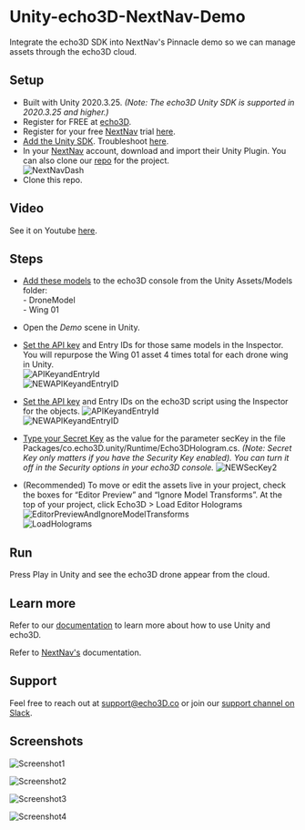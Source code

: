 # Unity-echo3D-NextNav-Demo
Integrate the echo3D SDK into NextNav's Pinnacle demo so we can manage assets through the echo3D cloud.

## Setup
* Built with Unity 2020.3.25.  _(Note: The echo3D Unity SDK is supported in 2020.3.25 and higher.)_
* Register for FREE at [echo3D](https://console.echo3D.co/#/auth/register).
* Register for your free [NextNav](https://partner.nextnav.com/PartnerPortalRegisterNN?startURL=/s/&utm_campaign=Echo3D%20Portal%20Registrations&utm_source=echo3d&utm_medium=landing%20page) trial [here](https://partner.nextnav.com/PartnerPortalRegisterNN?startURL=/s/&utm_campaign=Echo3D%20Portal%20Registrations&utm_source=echo3d&utm_medium=landing%20page).
* [Add the Unity SDK](https://medium.com/r/?url=https%3A%2F%2Fdocs.echo3d.co%2Funity%2Finstallation). Troubleshoot [here](https://docs.echo3d.com/unity/troubleshooting#im-getting-a-newtonsoft.json.dll-error-in-unity).
* In your [NextNav](https://partner.nextnav.com/PartnerPortalRegisterNN?startURL=/s/&utm_campaign=Echo3D%20Portal%20Registrations&utm_source=echo3d&utm_medium=landing%20page) account, download and import their Unity Plugin. You can also clone our [repo](https://github.com/echo3Dco/Unity-echo3D-NextNav-Demo/) for the project. <br>
![NextNavDash](https://user-images.githubusercontent.com/99516371/186556566-ef7e25cb-5811-4757-83ed-d77126c9ea2d.png) <br>
* Clone this repo. 


## Video
See it on Youtube [here](https://youtu.be/aDTd2pvtn-g).

## Steps
* [Add these models](https://docs.echo3D.co/quickstart/add-a-3d-model) to the echo3D console from the Unity Assets/Models folder:  <br>
      - DroneModel <br>
      - Wing 01 <br>
* Open the _Demo_ scene in Unity.
* [Set the API key](https://docs.echo3d.co/quickstart/access-the-console) and Entry IDs for those same models in the Inspector. You will repurpose the Wing 01 asset 4 times total for each drone wing in Unity.<br>
![APIKeyandEntryId](https://user-images.githubusercontent.com/99516371/195749269-f7a43477-b67a-49e8-a212-6abdb9c948fd.png)<br>
![NEWAPIKeyandEntryID](https://user-images.githubusercontent.com/99516371/205407613-b746840f-8e8a-4ec8-b056-a680395dfab4.png)<br>


* [Set the API key](https://docs.echo3d.co/quickstart/access-the-console) and Entry IDs on the echo3D script using the Inspector for the objects.
![APIKeyandEntryId](https://user-images.githubusercontent.com/99516371/195749269-f7a43477-b67a-49e8-a212-6abdb9c948fd.png)<br>
![NEWAPIKeyandEntryID](https://user-images.githubusercontent.com/99516371/205407613-b746840f-8e8a-4ec8-b056-a680395dfab4.png)<br>

* [Type your Secret Key](https://docs.echo3d.co/web-console/deliver-pages/security-page#secret-key) as the value for the parameter secKey in the file Packages/co.echo3D.unity/Runtime/Echo3DHologram.cs. _(Note: Secret Key only matters if you have the Security Key enabled). You can turn it off in the Security options in your echo3D console._
![NEWSecKey2](https://user-images.githubusercontent.com/99516371/195749308-b2349a3b-7e43-4d3c-8f09-fbfa9d3cb0be.png)<br>
* (Recommended) To move or edit the assets live in your project, check the boxes for “Editor Preview” and “Ignore Model Transforms”. At the top of your project, click Echo3D > Load Editor Holograms <br>
![EditorPreviewAndIgnoreModelTransforms](https://user-images.githubusercontent.com/99516371/195749348-dc0b06ad-efa6-4dbd-962f-0119b5c33ea0.png)<br>
![LoadHolograms](https://user-images.githubusercontent.com/99516371/195749354-b2295183-f877-444a-af22-ed87ffb17705.png) <br>


## Run
Press Play in Unity and see the echo3D drone appear from the cloud.

## Learn more
Refer to our [documentation](https://docs.echo3D.co/unity/) to learn more about how to use Unity and echo3D.

Refer to [NextNav's](https://partner.nextnav.com/PartnerPortalRegisterNN?startURL=/s/&utm_campaign=Echo3D%20Portal%20Registrations&utm_source=echo3d&utm_medium=landing%20page) documentation.

## Support
Feel free to reach out at [support@echo3D.co](mailto:support@echo3D.co) or join our [support channel on Slack](https://go.echo3D.co/join). 

## Screenshots
![Screenshot1](https://user-images.githubusercontent.com/99516371/186558505-8596fc9f-ee39-48cd-bc39-1ac44d4691b3.png)<br>

![Screenshot2](https://user-images.githubusercontent.com/99516371/186558514-7cfd169f-6070-444d-a442-2c8e69d5eecc.png)<br>

![Screenshot3](https://user-images.githubusercontent.com/99516371/186558522-7a4b53c8-c803-4ef8-9aa0-c938a31f6b2e.png)<br>

![Screenshot4](https://user-images.githubusercontent.com/99516371/186558528-acea1df9-b8de-46ea-bc0a-1c138a9e4176.png)<br>


